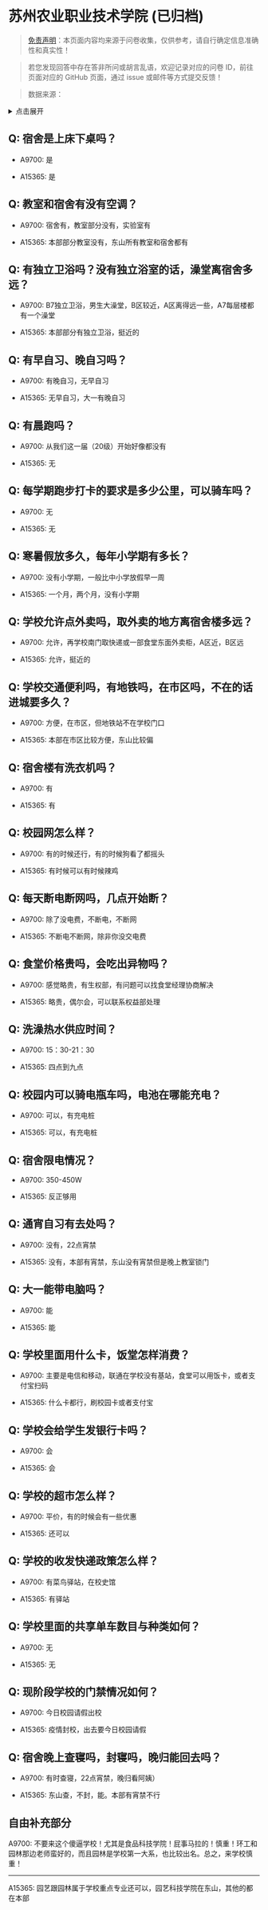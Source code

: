 # 苏州农业职业技术学院 (已归档)

> [免责声明](https://colleges.chat/#_3)：本页面内容均来源于问卷收集，仅供参考，请自行确定信息准确性和真实性！

> 若您发现回答中存在答非所问或胡言乱语，欢迎记录对应的问卷 ID，前往页面对应的 GitHub 页面，通过 issue 或邮件等方式提交反馈！

> 数据来源：

<details><summary>点击展开</summary>
<ul>
<li>A9700: 匿名 (2022 年 06 月)</li>
<li>A15365: 匿名 (2022 年 07 月)</li>
</ul>
</details>

## Q: 宿舍是上床下桌吗？

- A9700: 是

- A15365: 是

## Q: 教室和宿舍有没有空调？

- A9700: 宿舍有，教室部分没有，实验室有

- A15365: 本部部分教室没有，东山所有教室和宿舍都有

## Q: 有独立卫浴吗？没有独立浴室的话，澡堂离宿舍多远？

- A9700: B7独立卫浴，男生大澡堂，B区较近，A区离得远一些，A7每层楼都有一个澡堂

- A15365: 本部部分有独立卫浴，挺近的

## Q: 有早自习、晚自习吗？

- A9700: 有晚自习，无早自习

- A15365: 无早自习，大一有晚自习

## Q: 有晨跑吗？

- A9700: 从我们这一届（20级）开始好像都没有

- A15365: 无

## Q: 每学期跑步打卡的要求是多少公里，可以骑车吗？

- A9700: 无

- A15365: 无

## Q: 寒暑假放多久，每年小学期有多长？

- A9700: 没有小学期，一般比中小学放假早一周

- A15365: 一个月，两个月，没有小学期

## Q: 学校允许点外卖吗，取外卖的地方离宿舍楼多远？

- A9700: 允许，再学校南门取快递或一部食堂东面外卖柜，A区近，B区远

- A15365: 允许，挺近的

## Q: 学校交通便利吗，有地铁吗，在市区吗，不在的话进城要多久？

- A9700: 方便，在市区，但地铁站不在学校门口

- A15365: 本部在市区比较方便，东山比较偏

## Q: 宿舍楼有洗衣机吗？

- A9700: 有

- A15365: 有

## Q: 校园网怎么样？

- A9700: 有的时候还行，有的时候狗看了都摇头

- A15365: 有时候可以有时候辣鸡

## Q: 每天断电断网吗，几点开始断？

- A9700: 除了没电费，不断电，不断网

- A15365: 不断电不断网，除非你没交电费

## Q: 食堂价格贵吗，会吃出异物吗？

- A9700: 感觉略贵，有生权部，有问题可以找食堂经理协商解决

- A15365: 略贵，偶尔会，可以联系权益部处理

## Q: 洗澡热水供应时间？

- A9700: 15：30-21：30

- A15365: 四点到九点

## Q: 校园内可以骑电瓶车吗，电池在哪能充电？

- A9700: 可以，有充电桩

- A15365: 可以，有充电桩

## Q: 宿舍限电情况？

- A9700: 350-450W

- A15365: 反正够用

## Q: 通宵自习有去处吗？

- A9700: 没有，22点宵禁

- A15365: 没有，本部有宵禁，东山没有宵禁但是晚上教室锁门

## Q: 大一能带电脑吗？

- A9700: 能

- A15365: 能

## Q: 学校里面用什么卡，饭堂怎样消费？

- A9700: 主要是电信和移动，联通在学校没有基站，食堂可以用饭卡，或者支付宝扫码

- A15365: 什么卡都行，刷校园卡或者支付宝

## Q: 学校会给学生发银行卡吗？

- A9700: 会

- A15365: 会

## Q: 学校的超市怎么样？

- A9700: 平价，有的时候会有一些优惠

- A15365: 还可以

## Q: 学校的收发快递政策怎么样？

- A9700: 有菜鸟驿站，在校史馆

- A15365: 有驿站

## Q: 学校里面的共享单车数目与种类如何？

- A9700: 无

- A15365: 无

## Q: 现阶段学校的门禁情况如何？

- A9700: 今日校园请假出校

- A15365: 疫情封校，出去要今日校园请假

## Q: 宿舍晚上查寝吗，封寝吗，晚归能回去吗？

- A9700: 有时查寝，22点宵禁，晚归看阿姨）

- A15365: 东山查，不封，能。本部有宵禁不行

## 自由补充部分

A9700: 不要来这个傻逼学校！尤其是食品科技学院！屁事马拉的！慎重！环工和园林那边老师蛮好的，而且园林是学校第一大系，也比较出名。总之，来学校慎重！

***

A15365: 园艺跟园林属于学校重点专业还可以，园艺科技学院在东山，其他的都在本部